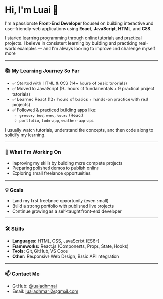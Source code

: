 # Hi, I'm Luai 👋

I'm a passionate **Front-End Developer** focused on building interactive and user-friendly web applications using **React**, **JavaScript**, **HTML**, and **CSS**.

I started learning programming through online tutorials and practical projects. I believe in consistent learning by building and practicing real-world examples — and I'm always looking to improve and challenge myself more.

---

### 📚 My Learning Journey So Far

- ✅ Started with HTML & CSS (14+ hours of basic tutorials)
- ✅ Moved to JavaScript (9+ hours of fundamentals + 9 practical project tutorials)
- ✅ Learned React (12+ hours of basics + hands-on practice with real projects)
- ✅ Followed & practiced building apps like:
  - `grocery-bud`, `menu`, `tours` (React)
  - `portfolio`, `todo-app`, `weather-app-api`

I usually watch tutorials, understand the concepts, and then code along to solidify my learning.

---

### 💼 What I'm Working On
- Improving my skills by building more complete projects
- Preparing polished demos to publish online
- Exploring small freelance opportunities

---

### 💡 Goals
- Land my first freelance opportunity (even small)
- Build a strong portfolio with published live projects
- Continue growing as a self-taught front-end developer

---

### 🛠️ Skills
- **Languages:** HTML, CSS, JavaScript (ES6+)
- **Frameworks:** React.js (Components, Props, State, Hooks)
- **Tools:** Git, GitHub, VS Code
- **Other:** Responsive Web Design, Basic API Integration

---

### 📫 Contact Me
- GitHub: [@luaiadhmnai](https://github.com/luaiadhmnai)
- Email: luai.adhmani2@gmail.com

